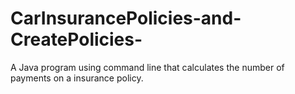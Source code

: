 # CarInsurancePolicies-and-CreatePolicies-
A Java program using command line that calculates the number of payments on a insurance policy.
